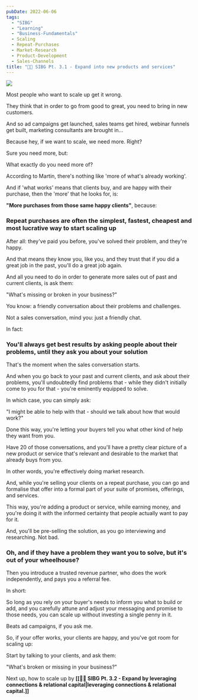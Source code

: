 ```yaml
---
pubDate: 2022-06-06
tags:
  - "SIBG"
  - "Learning"
  - "Business-Fundamentals"
  - Scaling
  - Repeat-Purchases
  - Market-Research
  - Product-Development
  - Sales-Channels
title: "🧑‍🎓 SIBG Pt. 3.1 - Expand into new products and services"
---
```


![](Media/SalesFlowCoach.app_SIBG-3.1-Expand-with-new-products-and-services_MartinStellar.jpg)

Most people who want to scale up get it wrong.

They think that in order to go from good to great, you need to bring in new customers.

And so ad campaigns get launched, sales teams get hired, webinar funnels get built, marketing consultants are brought in...

Because hey, if we want to scale, we need more. Right?

Sure you need more, but:

What exactly do you need more of?

According to Martin, there's nothing like 'more of what's already working'.

And if 'what works' means that clients buy, and are happy with their purchase, then the 'more' that he looks for, is:

**"More purchases from those same happy clients"**, because:

### Repeat purchases are often the simplest, fastest, cheapest and most lucrative way to start scaling up

After all: they've paid you before, you've solved their problem, and they're happy.

And that means they know you, like you, and they trust that if you did a great job in the past, you'll do a great job again.

And all you need to do in order to generate more sales out of past and current clients, is ask them:

"What's missing or broken in your business?"

You know: a friendly conversation about their problems and challenges.

Not a sales conversation, mind you: just a friendly chat.

In fact:

### You'll always get best results by asking people about their problems, until they ask you about your solution

That's the moment when the sales conversation starts.

And when you go back to your past and current clients, and ask about their problems, you'll undoubtedly find problems that - while they didn't initially come to you for that - you're eminently equipped to solve.

In which case, you can simply ask:

"I might be able to help with that - should we talk about how that would work?"

Done this way, you're letting your buyers tell you what other kind of help they want from you.

Have 20 of those conversations, and you'll have a pretty clear picture of a new product or service that's relevant and desirable to the market that already buys from you.

In other words, you're effectively doing market research.

And, while you're selling your clients on a repeat purchase, you can go and formalise that offer into a formal part of your suite of promises, offerings, and services.

This way, you're adding a product or service, while earning money, and you're doing it with the informed certainty that people actually want to pay for it.

And, you'll be pre-selling the solution, as you go interviewing and researching. Not bad.

### Oh, and if they have a problem they want you to solve, but it's out of your wheelhouse?

Then you introduce a trusted revenue partner, who does the work independently, and pays you a referral fee.

In short:

So long as you rely on your buyer's needs to inform you what to build or add, and you carefully attune and adjust your messaging and promise to those needs, you can scale up without investing a single penny in it.

Beats ad campaigns, if you ask me.

So, if your offer works, your clients are happy, and you've got room for scaling up:

Start by talking to your clients, and ask them:

"What's broken or missing in your business?"

Next up, how to scale up by **[[👨‍🎓 SIBG Pt. 3.2 - Expand by leveraging connections & relational capital|leveraging connections & relational capital.]]**
